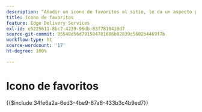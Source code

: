 ```yaml
---
description: “Añadir un icono de favoritos al sitio, le da un aspecto profesional en los exploradores del visitante:”
title: Icono de favoritos
feature: Edge Delivery Services
exl-id: e5225611-8bc7-4239-96db-83f7819410d7
source-git-commit: 05548d56d791584781606b02839c5602b4469f7b
workflow-type: ht
source-wordcount: '17'
ht-degree: 100%

---
```


# Icono de favoritos

{{$include 34fe6a2a-6ed3-4be9-87a8-433b3c4b9ed7}}
